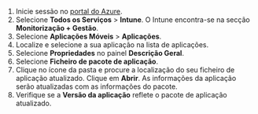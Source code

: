 
1. Inicie sessão no [portal do Azure](https://portal.azure.com).  
2. Selecione **Todos os Serviços** > **Intune**. O Intune encontra-se na secção **Monitorização + Gestão**.  
3. Selecione **Aplicações Móveis** > **Aplicações**.
4. Localize e selecione a sua aplicação na lista de aplicações.  
5. Selecione **Propriedades** no painel **Descrição Geral**.  
6. Selecione **Ficheiro de pacote de aplicação**.  
7. Clique no ícone da pasta e procure a localização do seu ficheiro de aplicação atualizado. Clique em **Abrir**. As informações da aplicação serão atualizadas com as informações do pacote.  
8. Verifique se a **Versão da aplicação** reflete o pacote de aplicação atualizado.  

